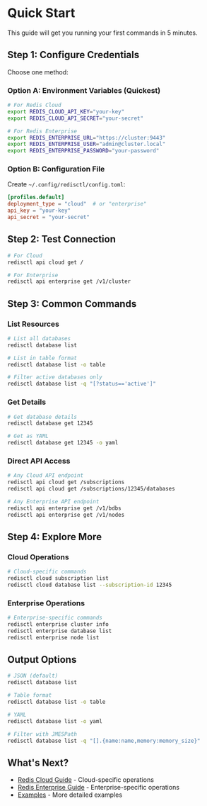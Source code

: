 # Quick Start

This guide will get you running your first commands in 5 minutes.

## Step 1: Configure Credentials

Choose one method:

### Option A: Environment Variables (Quickest)

```bash
# For Redis Cloud
export REDIS_CLOUD_API_KEY="your-key"
export REDIS_CLOUD_API_SECRET="your-secret"

# For Redis Enterprise
export REDIS_ENTERPRISE_URL="https://cluster:9443"
export REDIS_ENTERPRISE_USER="admin@cluster.local"
export REDIS_ENTERPRISE_PASSWORD="your-password"
```

### Option B: Configuration File

Create `~/.config/redisctl/config.toml`:

```toml
[profiles.default]
deployment_type = "cloud"  # or "enterprise"
api_key = "your-key"
api_secret = "your-secret"
```

## Step 2: Test Connection

```bash
# For Cloud
redisctl api cloud get /

# For Enterprise
redisctl api enterprise get /v1/cluster
```

## Step 3: Common Commands

### List Resources

```bash
# List all databases
redisctl database list

# List in table format
redisctl database list -o table

# Filter active databases only
redisctl database list -q "[?status=='active']"
```

### Get Details

```bash
# Get database details
redisctl database get 12345

# Get as YAML
redisctl database get 12345 -o yaml
```

### Direct API Access

```bash
# Any Cloud API endpoint
redisctl api cloud get /subscriptions
redisctl api cloud get /subscriptions/12345/databases

# Any Enterprise API endpoint
redisctl api enterprise get /v1/bdbs
redisctl api enterprise get /v1/nodes
```

## Step 4: Explore More

### Cloud Operations

```bash
# Cloud-specific commands
redisctl cloud subscription list
redisctl cloud database list --subscription-id 12345
```

### Enterprise Operations

```bash
# Enterprise-specific commands
redisctl enterprise cluster info
redisctl enterprise database list
redisctl enterprise node list
```

## Output Options

```bash
# JSON (default)
redisctl database list

# Table format
redisctl database list -o table

# YAML
redisctl database list -o yaml

# Filter with JMESPath
redisctl database list -q "[].{name:name,memory:memory_size}"
```

## What's Next?

- [Redis Cloud Guide](../cloud/overview.md) - Cloud-specific operations
- [Redis Enterprise Guide](../enterprise/overview.md) - Enterprise-specific operations
- [Examples](../cloud/examples.md) - More detailed examples